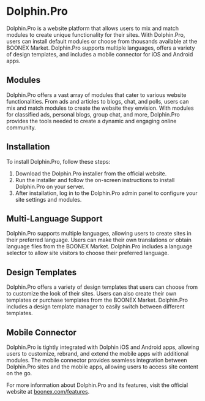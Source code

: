# Dolphin.Pro

Dolphin.Pro is a website platform that allows users to mix and match modules to create unique functionality for their sites. With Dolphin.Pro, users can install default modules or choose from thousands available at the BOONEX Market. Dolphin.Pro supports multiple languages, offers a variety of design templates, and includes a mobile connector for iOS and Android apps.

## Modules
Dolphin.Pro offers a vast array of modules that cater to various website functionalities. From ads and articles to blogs, chat, and polls, users can mix and match modules to create the website they envision.
With modules for classified ads, personal blogs, group chat, and more, Dolphin.Pro provides the tools needed to create a dynamic and engaging online community.

## Installation
To install Dolphin.Pro, follow these steps:
1. Download the Dolphin.Pro installer from the official website.
2. Run the installer and follow the on-screen instructions to install Dolphin.Pro on your server.
3. After installation, log in to the Dolphin.Pro admin panel to configure your site settings and modules.

## Multi-Language Support
Dolphin.Pro supports multiple languages, allowing users to create sites in their preferred language. Users can make their own translations or obtain language files from the BOONEX Market. 
Dolphin.Pro includes a language selector to allow site visitors to choose their preferred language.

## Design Templates
Dolphin.Pro offers a variety of design templates that users can choose from to customize the look of their sites. 
Users can also create their own templates or purchase templates from the BOONEX Market. Dolphin.Pro includes a design template manager to easily switch between different templates.

## Mobile Connector
Dolphin.Pro is tightly integrated with Dolphin iOS and Android apps, allowing users to customize, rebrand, and extend the mobile apps with additional modules. 
The mobile connector provides seamless integration between Dolphin.Pro sites and the mobile apps, allowing users to access site content on the go.

For more information about Dolphin.Pro and its features, visit the official website at [boonex.com/features](https://www.boonex.com/features).

